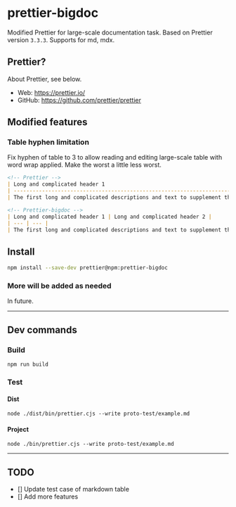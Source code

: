 # prettier-bigdoc

Modified Prettier for large-scale documentation task. Based on Prettier version `3.3.3`. Supports for md, mdx.

## Prettier?

About Prettier, see below.

- Web: https://prettier.io/
- GitHub: https://github.com/prettier/prettier

## Modified features

### Table hyphen limitation

Fix hyphen of table to 3 to allow reading and editing large-scale table with word wrap applied. Make the worst a little less worst.

```md
<!-- Prettier -->
| Long and complicated header 1                                                                                                                     | Long and complicated header 2                                                                                                                  |
| ------------------------------------------------------------------------------------------------------------------------------------------------- | ---------------------------------------------------------------------------------------------------------------------------------------------- |
| The first long and complicated descriptions and text to supplement them.<br>Less important descriptions that should be placed on the bottom line. | Second long and complicated descriptions and text to supplement them.<br>Less important descriptions that should be placed on the bottom line. |

<!-- Prettier-bigdoc -->
| Long and complicated header 1 | Long and complicated header 2 |
| --- | --- |
| The first long and complicated descriptions and text to supplement them.<br>Less important descriptions that should be placed on the bottom line. | Second long and complicated descriptions and text to supplement them.<br>Less important descriptions that should be placed on the bottom line. |
```

## Install

```bash
npm install --save-dev prettier@npm:prettier-bigdoc
```

### More will be added as needed

In future.

---

## Dev commands

### Build

```
npm run build
```

### Test

#### Dist

```
node ./dist/bin/prettier.cjs --write proto-test/example.md
```

#### Project

```
node ./bin/prettier.cjs --write proto-test/example.md
```

---

## TODO

- [] Update test case of markdown table
- [] Add more features
